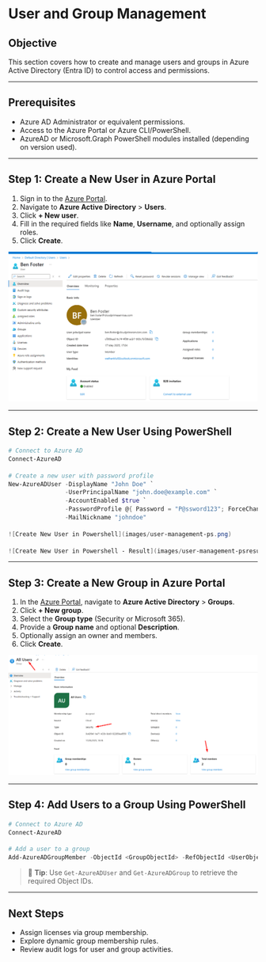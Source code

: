 # User and Group Management

## Objective
This section covers how to create and manage users and groups in Azure Active Directory (Entra ID) to control access and permissions.

---

## Prerequisites

- Azure AD Administrator or equivalent permissions.
- Access to the Azure Portal or Azure CLI/PowerShell.
- AzureAD or Microsoft.Graph PowerShell modules installed (depending on version used).

---

## Step 1: Create a New User in Azure Portal

1. Sign in to the [Azure Portal](https://portal.azure.com).
2. Navigate to **Azure Active Directory** > **Users**.
3. Click **+ New user**.
4. Fill in the required fields like **Name**, **Username**, and optionally assign roles.
5. Click **Create**.

![Create New User in Azure Portal](images/user-management-step1.png)

---

## Step 2: Create a New User Using PowerShell

```powershell
# Connect to Azure AD
Connect-AzureAD

# Create a new user with password profile
New-AzureADUser -DisplayName "John Doe" `
                -UserPrincipalName "john.doe@example.com" `
                -AccountEnabled $true `
                -PasswordProfile @{ Password = "P@ssword123"; ForceChangePasswordNextLogin = $true } `
                -MailNickname "johndoe"

![Create New User in Powershell](images/user-management-ps.png)

![Create New User in Powershell - Result](images/user-management-psresult.png)
```

---

## Step 3: Create a New Group in Azure Portal

1. In the [Azure Portal](https://portal.azure.com), navigate to **Azure Active Directory** > **Groups**.
2. Click **+ New group**.
3. Select the **Group type** (Security or Microsoft 365).
4. Provide a **Group name** and optional **Description**.
5. Optionally assign an owner and members.
6. Click **Create**.

![Create New Group](images/group-management-step1.png)

---

## Step 4: Add Users to a Group Using PowerShell

```powershell
# Connect to Azure AD
Connect-AzureAD

# Add a user to a group
Add-AzureADGroupMember -ObjectId <GroupObjectId> -RefObjectId <UserObjectId>
```

> 🔎 **Tip**: Use `Get-AzureADUser` and `Get-AzureADGroup` to retrieve the required Object IDs.

---

## Next Steps

- Assign licenses via group membership.
- Explore dynamic group membership rules.
- Review audit logs for user and group activities.
